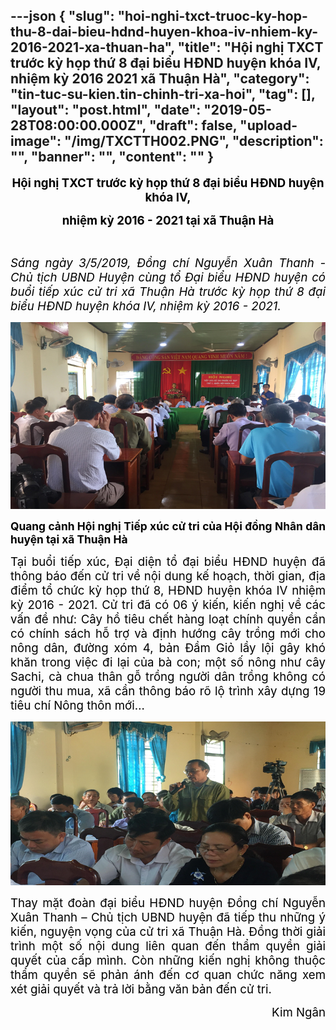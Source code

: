 ---json
{
    "slug": "hoi-nghi-txct-truoc-ky-hop-thu-8-dai-bieu-hdnd-huyen-khoa-iv-nhiem-ky-2016-2021-xa-thuan-ha",
    "title": "Hội nghị TXCT trước kỳ họp thứ 8 đại biểu HĐND huyện khóa IV, nhiệm kỳ 2016  2021 xã Thuận Hà",
    "category": "tin-tuc-su-kien.tin-chinh-tri-xa-hoi",
    "tag": [],
    "layout": "post.html",
    "date": "2019-05-28T08:00:00.000Z",
    "draft": false,
    "upload-image": "/img/TXCTTH002.PNG",
    "description": "",
    "banner": "",
    "__content__": ""
}
---
<p style="text-align:center"><strong><span style="font-size:14.0pt"><span style="color:black">Hội nghị TXCT trước kỳ họp thứ 8 đại biểu HĐND huyện kh&oacute;a IV,</span></span></strong></p>

<p style="text-align:center"><strong><span style="font-size:14.0pt"><span style="color:black">nhiệm kỳ 2016 - 2021 tại x&atilde; Thuận H&agrave;</span></span></strong></p>

<p style="text-align:justify">&nbsp;</p>

<p style="text-align:justify"><em><span style="font-size:14.0pt"><span style="color:black">S&aacute;ng ng&agrave;y 3/5/2019, Đồng ch&iacute; Nguyễn Xu&acirc;n Thanh - Chủ tịch UBND Huyện c&ugrave;ng tổ Đại biểu HĐND huyện c&oacute; buổi tiếp x&uacute;c cử tri x&atilde; Thuận H&agrave; trước kỳ họp thứ 8 đại biểu HĐND huyện kh&oacute;a IV, nhiệm kỳ 2016 - 2021.</span></span></em></p>

<p style="text-align:justify"><img alt="" src="/img/TXCTTH001.PNG" /></p>

<p style="text-align:justify"><strong><span style="font-size:13.0pt"><span style="color:black">Quang cảnh Hội nghị Tiếp x&uacute;c cử tri của Hội đồng Nh&acirc;n d&acirc;n huyện tại x&atilde; Thuận H&agrave;</span></span></strong></p>

<p style="text-align:justify"><span style="font-size:14.0pt"><span style="color:black">Tại buổi tiếp x&uacute;c, Đại diện tổ đại biểu HĐND huyện đ&atilde; th&ocirc;ng b&aacute;o đến cử tri về nội dung kế hoạch, thời gian, địa điểm tổ chức kỳ họp thứ 8, HĐND huyện kh&oacute;a IV nhiệm kỳ 2016 - 2021. Cử tri đ&atilde; c&oacute; 06 &yacute; kiến, kiến nghị về c&aacute;c vấn đề như: C&acirc;y hồ ti&ecirc;u chết h&agrave;ng loạt ch&iacute;nh quyền cần c&oacute; ch&iacute;nh s&aacute;ch hỗ trợ v&agrave; định hướng c&acirc;y trồng mới cho n&ocirc;ng d&acirc;n, đường x&oacute;m 4, bản Đầm Giỏ lầy lội g&acirc;y kh&oacute; khăn trong việc đi lại của b&agrave; con; một số n&ocirc;ng như c&acirc;y Sachi, c&agrave; chua th&acirc;n gỗ trồng người d&acirc;n trồng kh&ocirc;ng c&oacute; người thu mua, x&atilde; cần th&ocirc;ng b&aacute;o r&otilde; lộ tr&igrave;nh x&acirc;y dựng 19 ti&ecirc;u ch&iacute; N&ocirc;ng th&ocirc;n mới&hellip;</span></span></p>

<p style="text-align:justify"><img alt="" src="/img/TXCTTH002.PNG" /></p>

<p style="text-align:justify"><span style="font-size:14.0pt"><span style="color:black">Thay mặt đo&agrave;n đại biểu HĐND huyện Đồng ch&iacute; Nguyễn Xu&acirc;n Thanh &ndash; Chủ tịch UBND huyện đ&atilde; tiếp thu những &yacute; kiến, nguyện vọng của cử tri x&atilde; Thuận H&agrave;. Đồng thời giải tr&igrave;nh một số nội dung li&ecirc;n quan đến thẩm quyền giải quyết của cấp m&igrave;nh. C&ograve;n những kiến nghị kh&ocirc;ng thuộc thẩm quyền sẽ phản &aacute;nh đến cơ quan chức năng xem x&eacute;t giải quyết v&agrave; trả lời bằng văn bản đến cử tri.</span></span></p>

<p style="text-align:right"><span style="font-size:14.0pt"><span style="color:black">Kim Ng&acirc;n</span></span></p>

<p style="text-align:right">&nbsp;</p>

